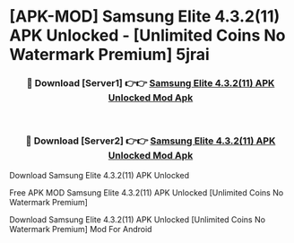 # [APK-MOD] Samsung Elite 4.3.2(11) APK Unlocked - [Unlimited Coins No Watermark Premium] 5jrai



<div align="center">
<h3>🔴 Download [Server1] 👉👉 <a href="https://momento.my/?title=Samsung_Elite_4.3.2(11)_APK_Unlocked">Samsung Elite 4.3.2(11) APK Unlocked Mod Apk</a></h3><br>

<h3>🔴 Download [Server2] 👉👉 <a href="https://momento.my/?title=Samsung_Elite_4.3.2(11)_APK_Unlocked">Samsung Elite 4.3.2(11) APK Unlocked Mod Apk</a></h3>
</div>



Download Samsung Elite 4.3.2(11) APK Unlocked 

Free APK MOD Samsung Elite 4.3.2(11) APK Unlocked [Unlimited Coins No Watermark Premium]

Download Samsung Elite 4.3.2(11) APK Unlocked [Unlimited Coins No Watermark Premium] Mod For Android
